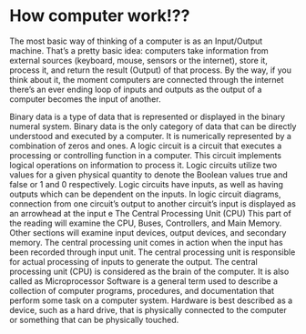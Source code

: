 # How computer work!?? 
The most basic way of thinking of a computer is as an Input/Output machine.
That’s a pretty basic idea: computers take information from external sources (keyboard, mouse, sensors or the internet), store it, process it, and return the result (Output) of that process.
By the way, if you think about it, the moment computers are connected through the internet there’s an ever  ending  loop  of inputs and outputs as the output of a computer  becomes the input of another.

Binary data is a type of data that is represented or displayed in the binary numeral system. Binary data is the only category of data that can be directly understood and executed by a computer. It is numerically represented by a combination of zeros and ones.
A logic circuit is a circuit that executes a processing or controlling function in a computer.  This circuit implements logical operations on information to process it.
Logic circuits utilize two values for a given physical quantity to denote the Boolean values true and false or 1 and 0 respectively.  Logic circuits have inputs, as well as having outputs which can be dependent on the inputs.  In logic circuit diagrams, connection from one circuit’s output to another circuit’s input is displayed as an arrowhead at the input e
The Central Processing Unit (CPU) This part of the reading will examine the CPU, Buses, Controllers, and Main Memory. Other sections will examine input devices, output devices, and secondary memory.
The central processing unit comes in action when the input has been recorded through input unit. The central processing unit is responsible for actual processing of inputs to generate the output. The central processing unit (CPU) is considered as the brain of the computer. It is also called as Microprocessor
Software is a general term used to describe a collection of computer programs, procedures, and documentation that perform some task on a computer  system.
Hardware is best described as a device, such as a hard drive, that is physically connected to the computer or something that can be physically touched.

